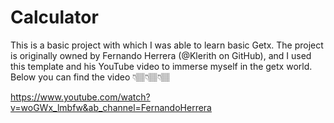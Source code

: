 # Calculator

This is a basic project with which I was able to learn basic Getx. The project is originally owned by Fernando Herrera (@Klerith on GitHub), and I used this template and his YouTube video to immerse myself in the getx world. Below you can find the video 👇🏽👇🏽👇🏽

https://www.youtube.com/watch?v=woGWx_lmbfw&ab_channel=FernandoHerrera

